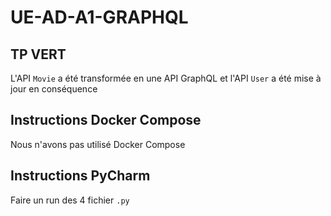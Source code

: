 # UE-AD-A1-GRAPHQL
## TP VERT

L'API `Movie` a été transformée en une API GraphQL et l'API `User` a été mise à jour en conséquence

## Instructions Docker Compose

Nous n'avons pas utilisé Docker Compose

## Instructions PyCharm

Faire un run des 4 fichier `.py`